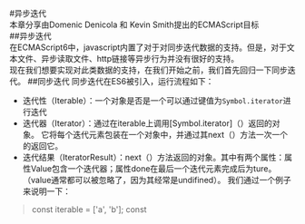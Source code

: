 #异步迭代  
本章分享由Domenic Denicola 和 Kevin Smith提出的ECMAScript目标  
##异步迭代  
在ECMAScript6中，javascript内置了对于对同步迭代数据的支持。但是，对于文本文件、异步读取文件、http链接等异步行为并没有很好的支持。  
现在我们想要实现对此类数据的支持，在我们开始之前，我们首先回归一下同步迭代。
##同步迭代
同步迭代在ES6被引入，运行流程如下：  
- 迭代性（Iterable）：一个对象是否是一个可以通过键值为`Symbol.iterator`进行迭代  
- 迭代器（Iterator）：通过在iterable上调用[Symbol.iterator]（）返回的对象。 它将每个迭代元素包装在一个对象中，并通过其next（）方法一次一个的返回它。  
- 迭代结果（IteratorResult）：next（）方法返回的对象。其中有两个属性：属性Value包含一个迭代器；属性done在最后一个迭代元素完成后为ture。（value通常都可以被忽略了，因为其经常是undifined）。
我们通过一个例子来说明一下：  
> const iterable = ['a', 'b'];
> const 